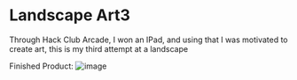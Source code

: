 # Landscape Art3
Through Hack Club Arcade, I won an IPad, and using that I was motivated to create art, this is my third attempt at a landscape

Finished Product:
![image](https://github.com/user-attachments/assets/a51f1712-e25d-4526-96bf-4d915b408bc9)
